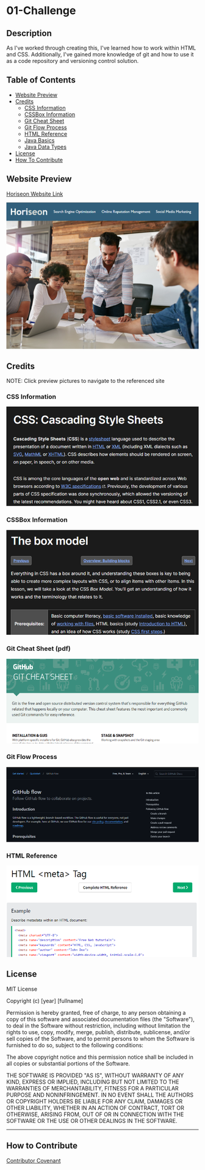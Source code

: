 # 01-Challenge

## Description

As I've worked through creating this, I've learned how to work within HTML and CSS.  Additionally, I've gained more knowledge of git and how to use it as a code repository and versioning control solution.

## Table of Contents

- [Website Preview](#website-preview)
- [Credits](#credits)
    - [CSS Information](#css-information)
    - [CSSBox Information](#cssbox-information)
    - [Git Cheat Sheet](#git-cheat-sheet-pdf)
    - [Git Flow Process](#git-flow-process)
    - [HTML Reference](#html-reference)
    - [Java Basics](#java-basics)
    - [Java Data Types](#java-data-types)
- [License](#license)
- [How To Contribute](#how-to-contribute)

## Website Preview

[Horiseon Website Link](https://estee3.github.io/Accessability-Refactoring/)

![alt text](assets/images/Website.png)

## Credits
NOTE: Click preview pictures to navigate to the referenced site

### CSS Information
[![name](assets/images/CSS.png)](https://developer.mozilla.org/en-US/docs/Web/CSS)

### CSSBox Information
[![name](assets/images/CSSBox.png)](https://developer.mozilla.org/en-US/docs/Learn/CSS/Building_blocks/The_box_model)

### Git Cheat Sheet (pdf)
[![name](assets/images/GitCheatSheet.png)](https://education.github.com/git-cheat-sheet-education.pdf)

### Git Flow Process
[![name](assets/images/GitFlow.png)](https://docs.github.com/en/get-started/quickstart/github-flow)

### HTML Reference
[![name](assets/images/HTMLReference.png)](https://www.w3schools.com/tags/tag_meta.asp)

## License

MIT License

Copyright (c) [year] [fullname]

Permission is hereby granted, free of charge, to any person obtaining a copy
of this software and associated documentation files (the "Software"), to deal
in the Software without restriction, including without limitation the rights
to use, copy, modify, merge, publish, distribute, sublicense, and/or sell
copies of the Software, and to permit persons to whom the Software is
furnished to do so, subject to the following conditions:

The above copyright notice and this permission notice shall be included in all
copies or substantial portions of the Software.

THE SOFTWARE IS PROVIDED "AS IS", WITHOUT WARRANTY OF ANY KIND, EXPRESS OR
IMPLIED, INCLUDING BUT NOT LIMITED TO THE WARRANTIES OF MERCHANTABILITY,
FITNESS FOR A PARTICULAR PURPOSE AND NONINFRINGEMENT. IN NO EVENT SHALL THE
AUTHORS OR COPYRIGHT HOLDERS BE LIABLE FOR ANY CLAIM, DAMAGES OR OTHER
LIABILITY, WHETHER IN AN ACTION OF CONTRACT, TORT OR OTHERWISE, ARISING FROM,
OUT OF OR IN CONNECTION WITH THE SOFTWARE OR THE USE OR OTHER DEALINGS IN THE
SOFTWARE.

---

## How to Contribute

[Contributor Covenant](https://www.contributor-covenant.org/)

